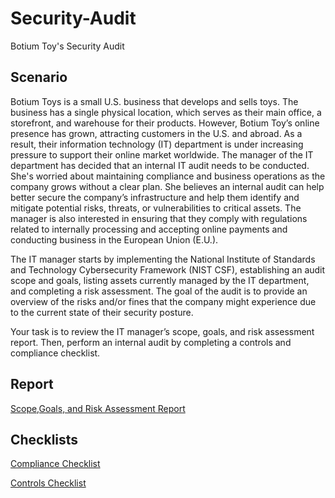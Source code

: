 # Security-Audit
Botium Toy's Security Audit
## Scenario
Botium Toys is a small U.S. business that develops and sells toys. The business has a single physical location, which serves as their main office, a storefront, and warehouse for their products. However, Botium Toy’s online presence has grown, attracting customers in the U.S. and abroad. As a result, their information technology (IT) department is under increasing pressure to support their online market worldwide.
The manager of the IT department has decided that an internal IT audit needs to be conducted. She's worried about maintaining compliance and business operations as the company grows without a clear plan. She believes an internal audit can help better secure the company’s infrastructure and help them identify and mitigate potential risks, threats, or vulnerabilities to critical assets. The manager is also interested in ensuring that they comply with regulations related to internally processing and accepting online payments and conducting business in the European Union (E.U.).

The IT manager starts by implementing the National Institute of Standards and Technology Cybersecurity Framework (NIST CSF), establishing an audit scope and goals, listing assets currently managed by the IT department, and completing a risk assessment. The goal of the audit is to provide an overview of the risks and/or fines that the company might experience due to the current state of their security posture.

Your task is to review the IT manager’s scope, goals, and risk assessment report. Then, perform an internal audit by completing a controls and compliance checklist.
## Report
[Scope,Goals, and Risk Assessment Report](https://github.com/iduredia97/Security-Audit/blob/main/Botium%20Toy's%20Scope%2C%20Goals%2C%20and%20Risk%20Assessment%20Report.pdf)
## Checklists
[Compliance Checklist](https://github.com/iduredia97/Security-Audit/blob/main/Botium%20Toy's%20Compliance%20Checklist.pdf)

[Controls Checklist](https://github.com/iduredia97/Security-Audit/blob/main/Botium%20Toy's%20Controls%20Checklist.pdf)
